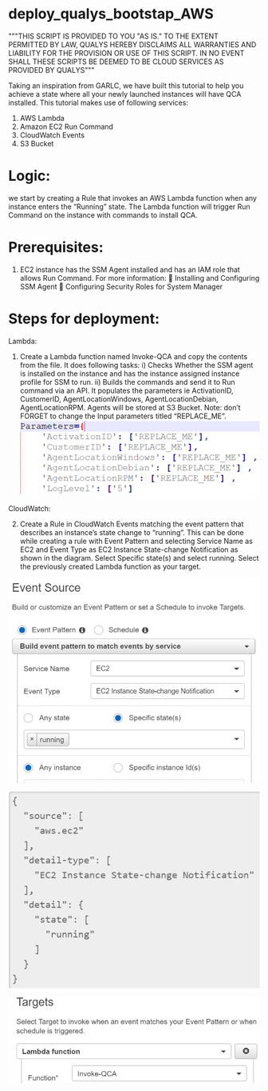# deploy_qualys_bootstap_AWS
"""THIS SCRIPT IS PROVIDED TO YOU "AS IS."  TO THE EXTENT PERMITTED BY LAW, QUALYS HEREBY DISCLAIMS ALL WARRANTIES AND LIABILITY FOR THE PROVISION OR USE OF THIS SCRIPT.  IN NO EVENT SHALL THESE SCRIPTS BE DEEMED TO BE CLOUD SERVICES AS PROVIDED BY QUALYS"""

Taking an inspiration from GARLC, we have built this tutorial to help you achieve a state where all your newly launched instances will have QCA installed.
This tutorial makes use of following services:
1.	AWS Lambda
2.	Amazon EC2 Run Command
3.	CloudWatch Events
4.	S3 Bucket

# Logic: 
we start by creating a Rule that invokes an AWS Lambda function when any instance enters the “Running” state. The Lambda function will trigger Run Command on the instance with commands to install QCA.

# Prerequisites:
1.	EC2 instance has the SSM Agent installed and has an IAM role that allows Run Command. For more information:
	Installing and Configuring SSM Agent 
	Configuring Security Roles for System Manager 

# Steps for deployment:

Lambda:
1.	Create a Lambda function named Invoke-QCA and copy the contents from the file. It does following tasks:
i)	Checks Whether the SSM agent is installed on the instance and has the instance assigned instance profile for SSM to run.
ii)	Builds the commands and send it to Run command via an API. It populates the parameters ie ActivationID, CustomerID, AgentLocationWindows, AgentLocationDebian, AgentLocationRPM. 
Agents will be stored at S3 Bucket. Note: don’t FORGET to change the Input parameters titled “REPLACE_ME”.
![Image](parameters.png?raw=true)


CloudWatch:

2.	Create a Rule in CloudWatch Events matching the event pattern that describes an instance’s state change to “running”. This can be done while creating a rule with Event Pattern and selecting Service Name as EC2 and Event Type as EC2 Instance State-change Notification as shown in the diagram. Select Specific state(s) and select running. Select the previously created Lambda function as your target.

![eventsources](eventsources.png?raw=true "eventsources")

![eventfilters](eventfilters.png?raw=true "eventfilters")

![eventtargets](eventtargets.png?raw=true "eventtargets")




